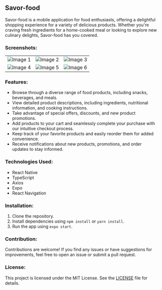## Savor-food

Savor-food is a mobile application for food enthusiasts, offering a delightful shopping experience for a variety of delicious products. Whether you're craving fresh ingredients for a home-cooked meal or looking to explore new culinary delights, Savor-food has you covered.

### Screenshots:


<table>
  <tr>
    <td><img src="https://github.com/fahad0samara/react-native-Savor-food/assets/90055525/2106c2f4-abb7-4331-9aa8-2c534123cc2e" alt="Image 1"></td>
    <td><img src="https://github.com/fahad0samara/react-native-Savor-food/assets/90055525/543565f9-973e-4b0b-9da5-24f970122342" alt="Image 2"></td>
    <td><img src="https://github.com/fahad0samara/react-native-Savor-food/assets/90055525/461d2fe8-3b76-44bd-a0a6-9a7f3fa9d33e" alt="Image 3"></td>
  </tr>
  <tr>
    <td><img src="https://github.com/fahad0samara/react-native-Savor-food/assets/90055525/0208783c-025a-460d-a75b-905063e6d438" alt="Image 4"></td>
    <td><img src="https://github.com/fahad0samara/react-native-Savor-food/assets/90055525/afd93447-00b7-498d-b907-6da2c6c57d3a" alt="Image 5"></td>
    <td><img src="https://github.com/fahad0samara/react-native-Savor-food/assets/90055525/b6c6ff0f-5730-4681-8a22-58a5a8c6bc15" alt="Image 6"></td>
  </tr>
</table>



### Features:
- Browse through a diverse range of food products, including snacks, beverages, and meals.
- View detailed product descriptions, including ingredients, nutritional information, and cooking instructions.
- Take advantage of special offers, discounts, and new product promotions.
- Add products to your cart and seamlessly complete your purchase with our intuitive checkout process.
- Keep track of your favorite products and easily reorder them for added convenience.
- Receive notifications about new products, promotions, and order updates to stay informed.


### Technologies Used:
- React Native
- TypeScript
- Axios
- Expo
- React Navigation



### Installation:
1. Clone the repository.
2. Install dependencies using `npm install` or `yarn install`.
3. Run the app using `expo start`.

### Contribution:
Contributions are welcome! If you find any issues or have suggestions for improvements, feel free to open an issue or submit a pull request.

### License:
This project is licensed under the MIT License. See the [LICENSE](/path/to/LICENSE) file for details.


